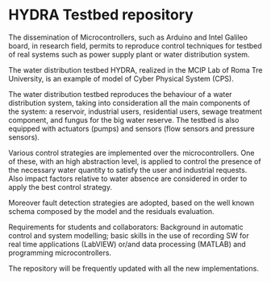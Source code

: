 # HYDRA Testbed repository

The dissemination of Microcontrollers, such as Arduino and Intel Galileo board, in research field, permits to reproduce control techniques for testbed of real systems such as power supply plant or water distribution system.

The water distribution testbed HYDRA, realized in the MCIP Lab of Roma Tre University, is an example of model of Cyber Physical System (CPS).

The water distribution testbed reproduces the behaviour of a water distribution system, taking into consideration all the main components of the system: a reservoir, industrial users, residential users, sewage treatment component, and fungus for the big water reserve. The testbed is also equipped with actuators (pumps) and sensors (flow sensors and pressure sensors).

Various control strategies are implemented over the microcontrollers. One of these, with an high abstraction level, is applied to control the presence of the necessary water quantity to satisfy the user and industrial requests. Also impact factors relative to water absence are considered in order to apply the best control strategy.

Moreover fault detection strategies are adopted, based on the well known schema composed by the model and the residuals evaluation.

Requirements for students and collaborators: Background in automatic control and system modelling; basic skills in the use of recording SW for real time applications (LabVIEW) or/and data processing (MATLAB) and programming microcontrollers.

The repository will be frequently updated with all the new implementations.
